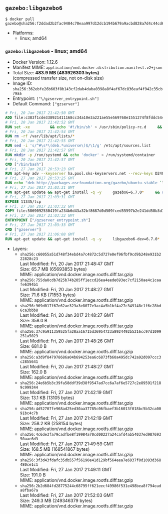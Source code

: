 ## `gazebo:libgazebo6`

```console
$ docker pull gazebo@sha256:f2ddad2b2fac9404c70eaa997d12dcb194b679a9acbd828a7d4c44cd6f8986af
```

-	Platforms:
	-	linux; amd64

### `gazebo:libgazebo6` - linux; amd64

-	Docker Version: 1.12.6
-	Manifest MIME: `application/vnd.docker.distribution.manifest.v2+json`
-	Total Size: **483.9 MB (483926303 bytes)**  
	(compressed transfer size, not on-disk size)
-	Image ID: `sha256:362ebfe26b603f8b143cf2dab4daba0398a8f4af67dc836eaf4f942c35cb79aa`
-	Entrypoint: `["\/gzserver_entrypoint.sh"]`
-	Default Command: `["gzserver"]`

```dockerfile
# Fri, 20 Jan 2017 21:42:50 GMT
ADD file:c383f1cde338921411168cc34a10e3a221ae55e569768e1551274f8fddc54415 in / 
# Fri, 20 Jan 2017 21:42:52 GMT
RUN set -xe 		&& echo '#!/bin/sh' > /usr/sbin/policy-rc.d 	&& echo 'exit 101' >> /usr/sbin/policy-rc.d 	&& chmod +x /usr/sbin/policy-rc.d 		&& dpkg-divert --local --rename --add /sbin/initctl 	&& cp -a /usr/sbin/policy-rc.d /sbin/initctl 	&& sed -i 's/^exit.*/exit 0/' /sbin/initctl 		&& echo 'force-unsafe-io' > /etc/dpkg/dpkg.cfg.d/docker-apt-speedup 		&& echo 'DPkg::Post-Invoke { "rm -f /var/cache/apt/archives/*.deb /var/cache/apt/archives/partial/*.deb /var/cache/apt/*.bin || true"; };' > /etc/apt/apt.conf.d/docker-clean 	&& echo 'APT::Update::Post-Invoke { "rm -f /var/cache/apt/archives/*.deb /var/cache/apt/archives/partial/*.deb /var/cache/apt/*.bin || true"; };' >> /etc/apt/apt.conf.d/docker-clean 	&& echo 'Dir::Cache::pkgcache ""; Dir::Cache::srcpkgcache "";' >> /etc/apt/apt.conf.d/docker-clean 		&& echo 'Acquire::Languages "none";' > /etc/apt/apt.conf.d/docker-no-languages 		&& echo 'Acquire::GzipIndexes "true"; Acquire::CompressionTypes::Order:: "gz";' > /etc/apt/apt.conf.d/docker-gzip-indexes 		&& echo 'Apt::AutoRemove::SuggestsImportant "false";' > /etc/apt/apt.conf.d/docker-autoremove-suggests
# Fri, 20 Jan 2017 21:42:54 GMT
RUN rm -rf /var/lib/apt/lists/*
# Fri, 20 Jan 2017 21:42:55 GMT
RUN sed -i 's/^#\s*\(deb.*universe\)$/\1/g' /etc/apt/sources.list
# Fri, 20 Jan 2017 21:42:57 GMT
RUN mkdir -p /run/systemd && echo 'docker' > /run/systemd/container
# Fri, 20 Jan 2017 21:42:57 GMT
CMD ["/bin/bash"]
# Fri, 27 Jan 2017 20:53:23 GMT
RUN apt-key adv --keyserver ha.pool.sks-keyservers.net --recv-keys D2486D2DD83DB69272AFE98867170598AF249743
# Fri, 27 Jan 2017 20:53:25 GMT
RUN echo "deb http://packages.osrfoundation.org/gazebo/ubuntu-stable `lsb_release -cs` main" > /etc/apt/sources.list.d/gazebo-latest.list
# Fri, 27 Jan 2017 21:03:31 GMT
RUN apt-get update && apt-get install -q -y     gazebo6=6.7.0*     && rm -rf /var/lib/apt/lists/*
# Fri, 27 Jan 2017 21:03:31 GMT
EXPOSE 11345/tcp
# Fri, 27 Jan 2017 21:03:32 GMT
COPY file:5869092530419fa234b6d43a32bf8687d0d509fced55597b2e241dd58b3d1335 in / 
# Fri, 27 Jan 2017 21:03:32 GMT
ENTRYPOINT ["/gzserver_entrypoint.sh"]
# Fri, 27 Jan 2017 21:03:33 GMT
CMD ["gzserver"]
# Fri, 27 Jan 2017 21:06:08 GMT
RUN apt-get update && apt-get install -q -y     libgazebo6-dev=6.7.0*     && rm -rf /var/lib/apt/lists/*
```

-	Layers:
	-	`sha256:c60055a51d748f34ebd4a7c4872c5d727e0ef96fbf9cd9b248e931b222828c23`  
		Last Modified: Fri, 20 Jan 2017 21:48:47 GMT  
		Size: 65.7 MB (65693853 bytes)  
		MIME: application/vnd.docker.image.rootfs.diff.tar.gzip
	-	`sha256:755da0cdb7d25b74b205ff1eccd26ea4eede693ec7cf2150ae4c1caafe6394b1`  
		Last Modified: Fri, 20 Jan 2017 21:48:27 GMT  
		Size: 71.6 KB (71553 bytes)  
		MIME: application/vnd.docker.image.rootfs.diff.tar.gzip
	-	`sha256:969d017f67e62ae323a3e8077e3ac4a5b1bf4a27c349148c1f6c28bd6ca3bbb8`  
		Last Modified: Fri, 20 Jan 2017 21:48:27 GMT  
		Size: 358.0 B  
		MIME: application/vnd.docker.image.rootfs.diff.tar.gzip
	-	`sha256:37c9a911359525fa28aa16715d36954723a8924492b5216cc97d1099251a5023`  
		Last Modified: Fri, 20 Jan 2017 21:48:26 GMT  
		Size: 681.0 B  
		MIME: application/vnd.docker.image.rootfs.diff.tar.gzip
	-	`sha256:a3d9f847978686a04b694253ea6c6873fb60a495dc742a92d097ccc3c2855641`  
		Last Modified: Fri, 20 Jan 2017 21:48:27 GMT  
		Size: 162.0 B  
		MIME: application/vnd.docker.image.rootfs.diff.tar.gzip
	-	`sha256:24e6b5b3c39fa58ddf39d38f9547ad7cc6a7af6e5727c2e89591f2189c999344`  
		Last Modified: Fri, 27 Jan 2017 21:42:19 GMT  
		Size: 13.1 KB (13105 bytes)  
		MIME: application/vnd.docker.image.rootfs.diff.tar.gzip
	-	`sha256:4d52707fe968ad25ed30aa37785c06fbaef3b16013f018bc5b32ca0091bc4c7b`  
		Last Modified: Fri, 27 Jan 2017 21:42:19 GMT  
		Size: 258.2 KB (258154 bytes)  
		MIME: application/vnd.docker.image.rootfs.diff.tar.gzip
	-	`sha256:4c6de3fa79cadfbe8f19984a70cd00227a24cafd4ab54037ed98769350aac6d3`  
		Last Modified: Fri, 27 Jan 2017 21:49:59 GMT  
		Size: 168.5 MB (168541867 bytes)  
		MIME: application/vnd.docker.image.rootfs.diff.tar.gzip
	-	`sha256:3f3d43fdafc35db557f56190e41d129bf564eea7e6937f0d1093d368480ce1c1`  
		Last Modified: Fri, 27 Jan 2017 21:49:11 GMT  
		Size: 191.0 B  
		MIME: application/vnd.docker.image.rootfs.diff.tar.gzip
	-	`sha256:2b2d684fd28775244c68795ff621eecf49986f531e498bea8f794eada8fba67a`  
		Last Modified: Fri, 27 Jan 2017 21:52:03 GMT  
		Size: 249.3 MB (249346379 bytes)  
		MIME: application/vnd.docker.image.rootfs.diff.tar.gzip

